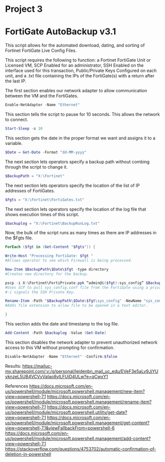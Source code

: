 # Project 3

FortiGate AutoBackup v3.1
======

This script allows for the automated download, dating, and sorting of Fortinet FortiGate Live Config Files. 

This script requires the following to function:
a Fortinet FortiGate Unit or Licensed VM,
SCP Enabled for an administrator,
SSH Enabled on the interface used for this transaction,
Public/Private Keys Configured on each unit,
and a .txt file containing the IPs of the FortiGate(s) with a return after the last IP.


The first section enables our network adapter to allow communication between the VM and the FortiGates. 
```powershell
Enable-NetAdapter -Name "Ethernet"
```

This section tells the script to pause for 10 seconds. This allows the network to connect. 
```powershell
Start-Sleep -s 10
```

This section gets the date in the proper format we want and assigns it to a variable. 
```powershell
$Date = Get-Date -Format "dd-MM-yyyy"
```

The next section lets operators specify a backup path without combing through the script to change it. 
```powershell
$BackupPath = "X:\Fortinet"
```

The next section lets operators specify the location of the list of IP addresses of FortiGates. 
```powershell
$Fgts = "X:\Fortinet\FortiGates.txt"
```

The next section lets operators specify the location of the log file that shows execution times of this script. 
```powershell
$backuplog = "X:\Fortinet\BackupRunLog.txt"
```

Now, the bulk of the script runs as many times as there are IP addresses in the $Fgts file. 
```powershell
ForEach ($fgt in (Get-Content "$Fgts")) {

Write-Host "Processing FortiGate: $fgt "
#Allows operator to see which Firewall is being processed. 

New-Item $BackupPath\$Date\$fgt -type directory
#Creates new directory for the backup. 

pscp -i X:\Fortinet\FortiPrivate.ppk “admin@$($fgt):sys_config” $BackupPath\$Date\$fgt\
#Uses SCP to pull sys_config.conf file from the FortiGate using a private/public key pair.  
#-i signals the SSH Private Key. 

Rename-Item -Path "$BackupPath\$Date\$fgt\sys_config" -NewName "sys_config.conf"
#Adds file extension to allow file to be opened in a text editor.

}
```

This section adds the date and timestamp to the log file. 
```powershell
Add-Content -Path $backuplog -Value (Get-Date)
```

This section disables the network adapter to prevent unauthorized network access to this VM without prompting for confirmation. 
```powershell
Disable-NetAdapter -Name "Ethernet" -Confirm:$false
```

Results: https://mailuc-my.sharepoint.com/:v:/g/personal/leidenbn_mail_uc_edu/EVeF3e5aLv9JjYUyknzeL5UB4VCVyVaIao8ylLFUjD4ULw?e=qCwxY1

References
https://docs.microsoft.com/en-us/powershell/module/microsoft.powershell.management/new-item?view=powershell-7.1
https://docs.microsoft.com/en-us/powershell/module/microsoft.powershell.management/rename-item?view=powershell-7.1
https://docs.microsoft.com/en-us/powershell/module/microsoft.powershell.utility/get-date?view=powershell-7.1
https://docs.microsoft.com/en-us/powershell/module/microsoft.powershell.management/get-content?view=powershell-7.1&viewFallbackFrom=powershell-6
https://docs.microsoft.com/en-us/powershell/module/microsoft.powershell.management/add-content?view=powershell-7.1
https://stackoverflow.com/questions/4753702/automatic-confirmation-of-deletion-in-powershell

